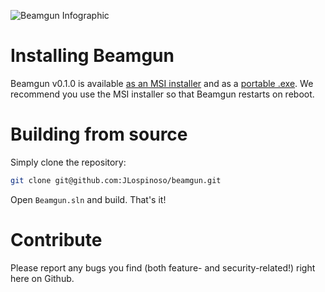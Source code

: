 ![Beamgun Infographic](https://s3.amazonaws.com/net.lospi.beamgun/Readme.png)

Installing Beamgun
==

Beamgun v0.1.0 is available 
[as an MSI installer](https://s3.amazonaws.com/net.lospi.beamgun/BeamgunInstaller-0.1.0.msi) 
and as a [portable .exe](https://s3.amazonaws.com/net.lospi.beamgun/BeamgunApp-0.1.0.zip). 
We recommend you use the MSI installer so that Beamgun restarts
on reboot.

Building from source
==

Simply clone the repository:
```sh
git clone git@github.com:JLospinoso/beamgun.git
```

Open `Beamgun.sln` and build. That's it!

Contribute
==

Please report any bugs you find (both feature- and security-related!) right
here on Github.
